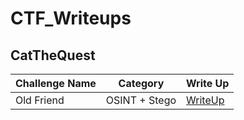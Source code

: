 # CTF_Writeups
## CatTheQuest

| Challenge Name  | Category | Write Up
| ------------- | ------------- | -------------
| Old Friend  | OSINT + Stego  | [WriteUp](https://github.com/KarpatenWilli/CTF_Writeups/tree/CTF_Writeups/CatTheQuest/) |
